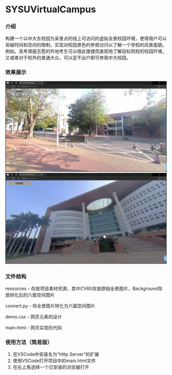 # SYSUVirtualCampus    

### 介绍
构建一个以中大东校园为采景点的线上可访问的虚拟全景校园环境，使得用户可以突破时间和空间的限制，实现对校园景色的参观访问以了解一个学校的风景面貌。例如，高考填报志愿的外地考生可以借此便捷而直观地了解目标院校的校园环境，又或者对于校外的普通大众，可以足不出户即可参观中大校园。

### 效果展示
![image](public/demo1.png)
![image](public/demo2.png)

### 文件结构
resources - 存放项目素材资源，其中CV60存放原始全景图片，Background存放转化后的六面空间图片

convert.py - 将全景图片转化为六面空间图片

demo.css - 网页元素的设计

main.html - 网页实现的代码

### 使用方法（简易版）
1. 在VSCode中安装名为"Http Server"的扩展
2. 使用VSCode打开项目中的main.html文件
3. 在右上角选择一个已安装的浏览器打开
